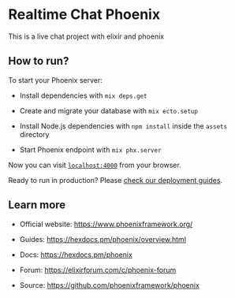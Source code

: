 
# Realtime Chat Phoenix
  
  This is a live chat project with elixir and phoenix

## How to run?
  

To start your Phoenix server:

  

* Install dependencies with `mix deps.get`

* Create and migrate your database with `mix ecto.setup`

* Install Node.js dependencies with `npm install` inside the `assets` directory

* Start Phoenix endpoint with `mix phx.server`

  

Now you can visit [`localhost:4000`](http://localhost:4000) from your browser.

  

Ready to run in production? Please [check our deployment guides](https://hexdocs.pm/phoenix/deployment.html).

  

## Learn more

  

* Official website: https://www.phoenixframework.org/

* Guides: https://hexdocs.pm/phoenix/overview.html

* Docs: https://hexdocs.pm/phoenix

* Forum: https://elixirforum.com/c/phoenix-forum

* Source: https://github.com/phoenixframework/phoenix